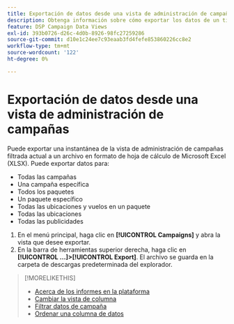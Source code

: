 ```yaml
---
title: Exportación de datos desde una vista de administración de campañas
description: Obtenga información sobre cómo exportar los datos de un tipo cualquiera de vista de administración de campañas a un archivo de hoja de cálculo.
feature: DSP Campaign Data Views
exl-id: 393b0726-d26c-4d0b-8926-98fc27259286
source-git-commit: d10e1c24ee7c93eaab3fd4fefe853860226cc8e2
workflow-type: tm+mt
source-wordcount: '122'
ht-degree: 0%

---
```


# Exportación de datos desde una vista de administración de campañas

Puede exportar una instantánea de la vista de administración de campañas filtrada actual a un archivo en formato de hoja de cálculo de Microsoft Excel (XLSX). Puede exportar datos para:

* Todas las campañas
* Una campaña específica
* Todos los paquetes
* Un paquete específico
* Todas las ubicaciones y vuelos en un paquete
* Todas las ubicaciones
* Todas las publicidades

1. En el menú principal, haga clic en **[!UICONTROL Campaigns]** y abra la vista que desee exportar.
1. En la barra de herramientas superior derecha, haga clic en **[!UICONTROL ...]>[!UICONTROL Export]**.
El archivo se guarda en la carpeta de descargas predeterminada del explorador.

>[!MORELIKETHIS]
>
>* [Acerca de los informes en la plataforma](campaign-reports-about.md)
>* [Cambiar la vista de columna](column-view-change.md)
>* [Filtrar datos de campaña](campaign-data-filter.md)
>* [Ordenar una columna de datos](campaign-data-sort.md)

